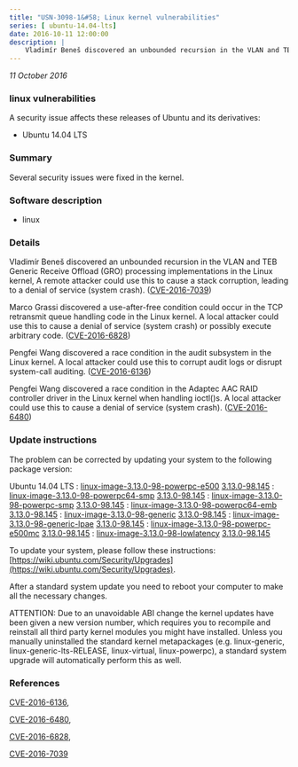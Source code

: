 ```yaml
---
title: "USN-3098-1&#58; Linux kernel vulnerabilities"
series: [ ubuntu-14.04-lts]
date: 2016-10-11 12:00:00
description: |
    Vladimír Beneš discovered an unbounded recursion in the VLAN and TEB Generic Receive Offload (GRO) processing implementations in the Linux kernel, A remote attacker could use this to cause a stack corruption, leading to a denial of service (system crash). ([CVE-2016-7039](http://people.ubuntu.com/~ubuntu-security/cve/CVE-2016-7039))
--- 
```

 
 

*11 October 2016*

### linux vulnerabilities

A security issue affects these releases of Ubuntu and its derivatives:

* Ubuntu 14.04 LTS

### Summary

Several security issues were fixed in the kernel. 

### Software description

* linux 

### Details

Vladimír Beneš discovered an unbounded recursion in the VLAN and TEB Generic Receive Offload (GRO) processing implementations in the Linux kernel, A remote attacker could use this to cause a stack corruption, leading to a denial of service (system crash). ([CVE-2016-7039](http://people.ubuntu.com/~ubuntu-security/cve/CVE-2016-7039))

Marco Grassi discovered a use-after-free condition could occur in the TCP retransmit queue handling code in the Linux kernel. A local attacker could use this to cause a denial of service (system crash) or possibly execute arbitrary code. ([CVE-2016-6828](http://people.ubuntu.com/~ubuntu-security/cve/CVE-2016-6828))

Pengfei Wang discovered a race condition in the audit subsystem in the Linux kernel. A local attacker could use this to corrupt audit logs or disrupt system-call auditing. ([CVE-2016-6136](http://people.ubuntu.com/~ubuntu-security/cve/CVE-2016-6136))

Pengfei Wang discovered a race condition in the Adaptec AAC RAID controller driver in the Linux kernel when handling ioctl()s. A local attacker could use this to cause a denial of service (system crash). ([CVE-2016-6480](http://people.ubuntu.com/~ubuntu-security/cve/CVE-2016-6480)) 

### Update instructions

The problem can be corrected by updating your system to the following package version:

Ubuntu 14.04 LTS
 : [linux-image-3.13.0-98-powerpc-e500](https://launchpad.net/ubuntu/+source/linux) <span> [3.13.0-98.145](https://launchpad.net/ubuntu/+source/linux/3.13.0-98.145) </span> 
 : [linux-image-3.13.0-98-powerpc64-smp](https://launchpad.net/ubuntu/+source/linux) <span> [3.13.0-98.145](https://launchpad.net/ubuntu/+source/linux/3.13.0-98.145) </span> 
 : [linux-image-3.13.0-98-powerpc-smp](https://launchpad.net/ubuntu/+source/linux) <span> [3.13.0-98.145](https://launchpad.net/ubuntu/+source/linux/3.13.0-98.145) </span> 
 : [linux-image-3.13.0-98-powerpc64-emb](https://launchpad.net/ubuntu/+source/linux) <span> [3.13.0-98.145](https://launchpad.net/ubuntu/+source/linux/3.13.0-98.145) </span> 
 : [linux-image-3.13.0-98-generic](https://launchpad.net/ubuntu/+source/linux) <span> [3.13.0-98.145](https://launchpad.net/ubuntu/+source/linux/3.13.0-98.145) </span> 
 : [linux-image-3.13.0-98-generic-lpae](https://launchpad.net/ubuntu/+source/linux) <span> [3.13.0-98.145](https://launchpad.net/ubuntu/+source/linux/3.13.0-98.145) </span> 
 : [linux-image-3.13.0-98-powerpc-e500mc](https://launchpad.net/ubuntu/+source/linux) <span> [3.13.0-98.145](https://launchpad.net/ubuntu/+source/linux/3.13.0-98.145) </span> 
 : [linux-image-3.13.0-98-lowlatency](https://launchpad.net/ubuntu/+source/linux) <span> [3.13.0-98.145](https://launchpad.net/ubuntu/+source/linux/3.13.0-98.145) </span> 

To update your system, please follow these instructions: [https://wiki.ubuntu.com/Security/Upgrades](https://wiki.ubuntu.com/Security/Upgrades).

After a standard system update you need to reboot your computer to make all the necessary changes.

ATTENTION: Due to an unavoidable ABI change the kernel updates have been given a new version number, which requires you to recompile and reinstall all third party kernel modules you might have installed. Unless you manually uninstalled the standard kernel metapackages (e.g. linux-generic, linux-generic-lts-RELEASE, linux-virtual, linux-powerpc), a standard system upgrade will automatically perform this as well. 

### References

 
 [CVE-2016-6136](http://people.ubuntu.com/~ubuntu-security/cve/CVE-2016-6136), 

 [CVE-2016-6480](http://people.ubuntu.com/~ubuntu-security/cve/CVE-2016-6480), 

 [CVE-2016-6828](http://people.ubuntu.com/~ubuntu-security/cve/CVE-2016-6828), 

 [CVE-2016-7039](http://people.ubuntu.com/~ubuntu-security/cve/CVE-2016-7039)
 

